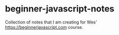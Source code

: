 # beginner-javascript-notes
Collection of notes that I am creating for Wes' https://beginnerjavascript.com course. 
